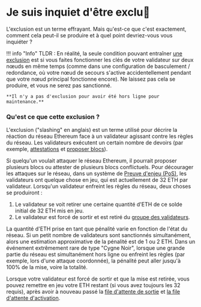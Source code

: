 # Je suis inquiet d'être exclu🔪

L'exclusion est un terme effrayant. Mais qu'est-ce que c'est exactement, comment cela peut-il se produire et à quel point devriez-vous vous inquiéter ?

!!! info "Info"
    TLDR : En réalité, la seule condition pouvant entraîner [une exclusion](/fr/staking-glossary#slashable-offenses) est si vous faites fonctionner les clés de votre validateur sur deux nœuds en même temps (comme dans une configuration de basculement / redondance, où votre nœud de secours s'active accidentellement pendant que votre nœud principal fonctionne encore). Ne laissez pas cela se produire, et vous ne serez pas sanctionné.

    **Il n'y a pas d'exclusion pour avoir été hors ligne pour maintenance.**


### Qu'est ce que cette exclusion ?

L'exclusion ("slashing" en anglais) est un terme utilisé pour décrire la réaction du réseau Ethereum face à un validateur agissant contre les règles du réseau. Les validateurs exécutent un certain nombre de devoirs (par exemple, [attestations](/fr/staking-glossary#attestation) et [proposer blocs](/fr/staking-glossary#block-proposer)).

Si quelqu'un voulait attaquer le réseau Ethereum, il pourrait proposer plusieurs blocs ou attester de plusieurs blocs conflictuels. Pour décourager les attaques sur le réseau, dans un système de [Preuve d'enjeu (PoS)](/fr/staking-glossary#proof-of-stake-pos), les validateurs ont quelque chose en jeu, qui est actuellement de 32 ETH par validateur. Lorsqu'un validateur enfreint les règles du réseau, deux choses se produiront :

1. Le validateur se voit retirer une certaine quantité d'ETH de ce solde initial de 32 ETH mis en jeu.
2. Le validateur est forcé de sortir et est retiré du [groupe des validateurs](/fr/staking-glossary#validator-pool).

La quantité d'ETH prise en tant que pénalité varie en fonction de l'état du réseau. Si un petit nombre de validateurs sont sanctionnés simultanément, alors une estimation approximative de la pénalité est de 1 ou 2 ETH. Dans un événement extrêmement rare de type "Cygne Noir", lorsque une grande partie du réseau est simultanément hors ligne ou enfreint les règles (par exemple, lors d'une attaque coordonnée), la pénalité peut aller jusqu'à 100% de la mise, voire la totalité.

Lorsque votre validateur est forcé de sortir et que la mise est retirée, vous pouvez remettre en jeu votre ETH restant (si vous avez toujours les 32 requis), après avoir à nouveau passé la [file d'attente de sortie](/fr/staking-glossary#validator-queue) et [la file d'attente d'activation](/fr/staking-glossary#validator-queue).
